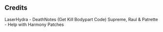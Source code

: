 ## Credits

LaserHydra - DeathNotes (Get Kill Bodypart Code)
Supreme, Raul & Patrette - Help with Harmony Patches
